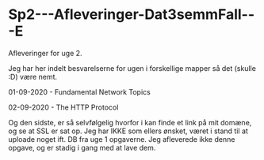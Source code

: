 # Sp2---Afleveringer-Dat3semmFall---E
Afleveringer for uge 2. 

Jeg har her indelt besvarelserne for ugen i forskellige mapper så det (skulle :D) være nemt. 

01-09-2020 - Fundamental Network Topics 

02-09-2020 - The HTTP Protocol

Og den sidste, er så selvfølgelig hvorfor i kan finde et link på mit domæne, og se at SSL er sat op. 
Jeg har IKKE som ellers ønsket, været i stand til at uploade noget ift. DB fra uge 1 opgaverne. 
Jeg afleverede ikke denne opgave, og er stadig i gang med at lave dem. 

